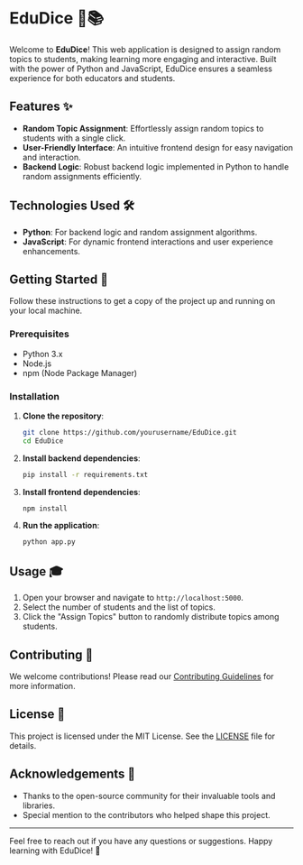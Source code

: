 # EduDice 🎲📚

Welcome to **EduDice**! This web application is designed to assign random topics to students, making learning more engaging and interactive. Built with the power of Python and JavaScript, EduDice ensures a seamless experience for both educators and students.

## Features ✨

- **Random Topic Assignment**: Effortlessly assign random topics to students with a single click.
- **User-Friendly Interface**: An intuitive frontend design for easy navigation and interaction.
- **Backend Logic**: Robust backend logic implemented in Python to handle random assignments efficiently.

## Technologies Used 🛠️

- **Python**: For backend logic and random assignment algorithms.
- **JavaScript**: For dynamic frontend interactions and user experience enhancements.

## Getting Started 🚀

Follow these instructions to get a copy of the project up and running on your local machine.

### Prerequisites

- Python 3.x
- Node.js
- npm (Node Package Manager)

### Installation

1. **Clone the repository**:
    ```sh
    git clone https://github.com/yourusername/EduDice.git
    cd EduDice
    ```

2. **Install backend dependencies**:
    ```sh
    pip install -r requirements.txt
    ```

3. **Install frontend dependencies**:
    ```sh
    npm install
    ```

4. **Run the application**:
    ```sh
    python app.py
    ```

## Usage 🎓

1. Open your browser and navigate to `http://localhost:5000`.
2. Select the number of students and the list of topics.
3. Click the "Assign Topics" button to randomly distribute topics among students.

## Contributing 🤝

We welcome contributions! Please read our [Contributing Guidelines](CONTRIBUTING.md) for more information.

## License 📄

This project is licensed under the MIT License. See the [LICENSE](LICENSE) file for details.

## Acknowledgements 🙏

- Thanks to the open-source community for their invaluable tools and libraries.
- Special mention to the contributors who helped shape this project.

---

Feel free to reach out if you have any questions or suggestions. Happy learning with EduDice! 🎉
